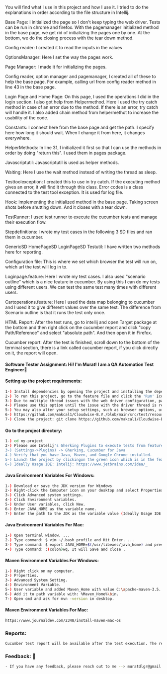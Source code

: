 You will find what I use in this project and how I use it. I tried to do the explanations in order according to the file structure in Intellij.

Base Page: I initialized the page so I don't keep typing the web driver. Tests can be run in chrome and firefox. With the pagemanager initialized method in the base page, we get rid of initializing the pages one by one. At the bottom, we do the closing process with the tear down method.

Config reader: I created it to read the inputs in the values

OptionsManager: Here I set the way the pages work.

Page Manager: I made it for initializing the pages.

Config reader, option manager and pagemanager, I created all of these to help the base page. For example, calling url from config reader method in line 43 in the base page.

Login Page and Home Page: On this page, I used the operations I did in the login section. I also got help from Helpermethod. Here I used the try catch method in case of an error due to the method. If there is an error, try catch will handle it. I also added chain method from helpermethot to increase the usability of the code.

Constants: I connect here from the base page and get the path. I specify here how long it should wait. When I change it from here, it changes everywhere.

HelperMethods: In line 31, I initialized it first so that I can use the methods in order by doing "return this". I used them in pages package.

Javascriptutil: Javascriptutil is used as helper methods.

Waiting: Here I use the wait method instead of writing the thread as sleep.

Testtoolexception: I created this to use in try catch. If the executing method gives an error, it will find it through this class. Error codes is a class connected to the test tool exception. It is used for log file.

Hook: Implementing the initialized method in the base page. Taking screen shots before shutting down. And it closes with a tear down.

TestRunner: I used test runner to execute the cucumber tests and manage their execution flow.

Stepdefinitions: I wrote my test cases in the following 3 SD files and ran them in cucumber.

GenericSD
HomePageSD
LoginPageSD
Testutil: I have written two methods here for reporting.

Configuration file: This is where we set which browser the test will run on, which url the test will log in to.

Loginpage.feature: Here I wrote my test cases. I also used "scenario outline" which is a nice feature in cucumber. By using this I can do my tests using different users. We can test the same test many times with different users.

Cartoperations.feature: Here I used the data map belonging to cucumber and I used it to give different values over the same test. The difference from Scenario outline is that it runs the test only once.

HTML Report: After the test runs, go to intellij and open Target package at the bottom and then right click on the cucumber report and click "copy Path/Reference" and select "absolute path". And then open it in Firefox.

Cucumber report: After the test is finished, scroll down to the bottom of the terminal section, there is a link called cucumber report, if you click directly on it, the report will open.



#### Software  Tester Assignment: Hi! I'm Murat! I am a QA Automation Test Engineer👋 ####

#### Setting up the project requirements: ####
``` bash
1-) Install dependencies by opening the project and installing the dependencies. (Maven will handle this for you.)
2-) To run this project, go to the feature file and click the 'Run' Icon button.
3-) Due to multiple thread issues with the web driver configuration, parallel test execution is not available for now.
4-) Please use this option until the issue with the driver thread is resolved.
5-) You may also alter your setup settings, such as browser options, url, flash and draw elements, and page titles, through the configuration.properties file. 
6-) https://github.com/makcal1/Cloudwise-B.V./blob/main/src/test/resources/configuration/configuration.properties
7-) Clone the project: git clone https://github.com/makcal1/Cloudwise-B.V.
```

#### Go to the project directory: ####
``` bash
1-) cd my-project
2-) Please use Intelij's Gherking Plugins to execute tests from feature files.
3-) (Settings->Plugins) -> Gherking, Cucumber for Java 
4-) Verify that you have Java, Maven, and Google Chrome installed.
5-) Launch the project by clickingon the green icon which is in the feature files.
6-) Ideally Usage IDE: Intelij: https://www.jetbrains.com/idea/_ 
```
#### Java Environment Variables For Windows: ####
``` bash
1-) Download or save the JDK version for Windows 
2-) Right-click the Computer icon on your desktop and select Properties.
3-) Click Advanced system settings.
4-) Click Environment variables.
5-) Under User variables, click New.
6-) Enter JAVA_HOME as the variable name.
7-) Enter the path to the JDK as the variable value (Ideally Usage IDE: Intelij https://www.jetbrains.com/idea/_ 
```

#### Java Environment Variables For Mac: ####
``` bash
1-) Open terminal window. ...
2-) Type command: $ vim ~/.bash_profile and Hit Enter. ...
3-) Type command: $ export JAVA_HOME=$(/usr/libexec/java_home) and press Escape key for Save changes. ...
4-) Type command: :(colon)wq, It will Save and close .
```

#### Maven Environment Variables For Windows: ####
``` bash
1-) Right click on my computer.
2-) Properties.
3-) Advanced System Setting.
4-) Environment Variable.
5-) User variable and added Maven_Home with value C:\apache-maven-3.5. ...
6-) Add it to path variable with: %Maven_Home%\bin.
7-) Open cmd and ask for mvn -version in desktop.
```

#### Maven Environment Variables For Mac: ###
``` bash
https://www.journaldev.com/2348/install-maven-mac-os
```

### Reports: ###
``` bash
Cucumber test report will be available after the test execution. The report can be seeen by using the link that is mentioned at the bottom of the 'Run' Section.
```

### Feedback: 🙂 ###
``` bash
- If you have any feedback, please reach out to me --> muratdlgr@gmail.com 
```



